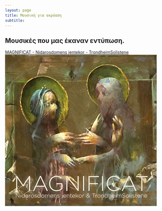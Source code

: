 ```yaml
---
layout: page
title: Μουσική για ακρόαση
subtitle: 
---
```


## Μουσικές που μας έκαναν εντύπωση.


[MAGNIFICAT - Nidarosdomens jentekor - TrondheimSolistene]("/music/2l_maginficat")  ![ ](/assets/img/magn_cover.jpg)